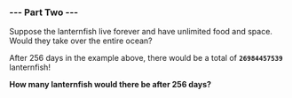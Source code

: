### --- Part Two ---

Suppose the lanternfish live forever and have unlimited food and space.
Would they take over the entire ocean?

After 256 days in the example above, there would be a total of **`26984457539`**
lanternfish!

**How many lanternfish would there be after 256 days?**
